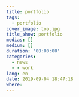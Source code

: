 ```yaml
---
title: portfolio
tags:
  - portfolio
cover_image: top.jpg
title_show: portfolio
medias: []
medium: []
duration: '00:00:00'
categories:
  - news
  - - work
lang: en
date: 2019-09-04 18:47:18
where:
---
```

<!--
# Tag Plugins
## Image
{% img [class names] /path/to/image [width] [height] "title text 'alt text'" %}

## Link
{% link text url [external] [title] %}

## YouTube
{% youtube video_id %}

## Vimeo
{% vimeo video_id [width] [height] %}

<!-- more -->
